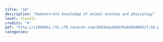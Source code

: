 ```yaml
---
title: "18"
description: "Demonstrate knowledge of animal anatomy and physiology"
level: <level>
credits: "4"
pdf: "http://c1940652.r52.cf0.rackcdn.com/5b63bda2b8d39a6d05000527/18.pdf"
categories:
---
```


